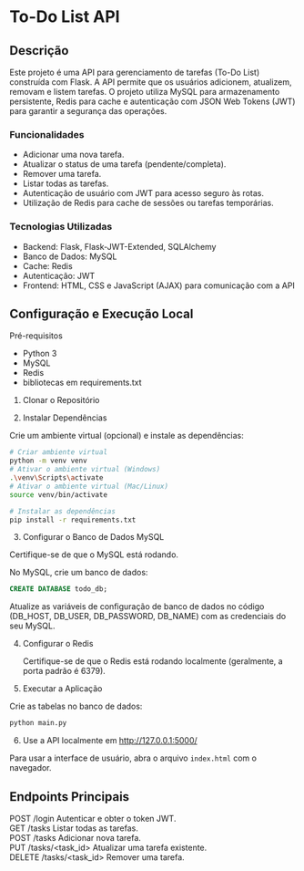 # To-Do List API  

## Descrição

Este projeto é uma API para gerenciamento de tarefas (To-Do List) construída com Flask. A API permite que os usuários adicionem, atualizem, removam e listem tarefas. O projeto utiliza MySQL para armazenamento persistente, Redis para cache e autenticação com JSON Web Tokens (JWT) para garantir a segurança das operações.

### Funcionalidades

- Adicionar uma nova tarefa.
- Atualizar o status de uma tarefa (pendente/completa).
- Remover uma tarefa.
- Listar todas as tarefas.
- Autenticação de usuário com JWT para acesso seguro às rotas.
- Utilização de Redis para cache de sessões ou tarefas temporárias.

### Tecnologias Utilizadas

- Backend: Flask, Flask-JWT-Extended, SQLAlchemy
- Banco de Dados: MySQL
- Cache: Redis
- Autenticação: JWT
- Frontend: HTML, CSS e JavaScript (AJAX) para comunicação com a API

## Configuração e Execução Local
Pré-requisitos

- Python 3
- MySQL
- Redis
- bibliotecas em requirements.txt

1. Clonar o Repositório

2. Instalar Dependências

Crie um ambiente virtual (opcional) e instale as dependências:
    
```bash	
# Criar ambiente virtual
python -m venv venv
# Ativar o ambiente virtual (Windows)
.\venv\Scripts\activate
# Ativar o ambiente virtual (Mac/Linux)
source venv/bin/activate

# Instalar as dependências
pip install -r requirements.txt
```

3. Configurar o Banco de Dados MySQL

Certifique-se de que o MySQL está rodando.

No MySQL, crie um banco de dados:

```sql
CREATE DATABASE todo_db;
```

Atualize as variáveis de configuração de banco de dados no código (DB_HOST, DB_USER, DB_PASSWORD, DB_NAME) com as credenciais do seu MySQL.

4. Configurar o Redis

    Certifique-se de que o Redis está rodando localmente (geralmente, a porta padrão é 6379).

5. Executar a Aplicação

Crie as tabelas no banco de dados:

```bash
python main.py
```

6. Use a API localmente em http://127.0.0.1:5000/

Para usar a interface de usuário, abra o arquivo `index.html` com o navegador.

## Endpoints Principais

POST	/login	            Autenticar e obter o token JWT.  
GET	    /tasks	            Listar todas as tarefas.  
POST	/tasks	            Adicionar nova tarefa.  
PUT	    /tasks/<task_id>	Atualizar uma tarefa existente.  
DELETE	/tasks/<task_id>	Remover uma tarefa.  